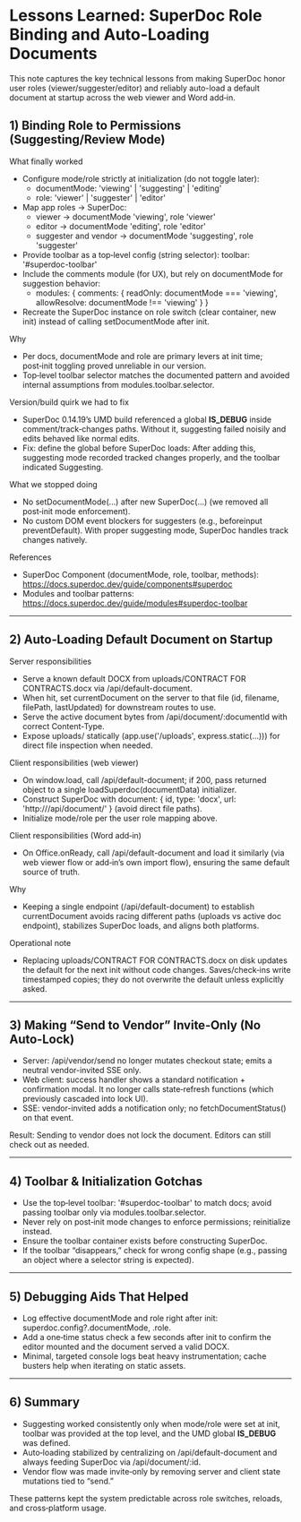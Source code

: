 # Lessons Learned: SuperDoc Role Binding and Auto-Loading Documents

This note captures the key technical lessons from making SuperDoc honor user roles (viewer/suggester/editor) and reliably auto-load a default document at startup across the web viewer and Word add‑in.

## 1) Binding Role to Permissions (Suggesting/Review Mode)

What finally worked
- Configure mode/role strictly at initialization (do not toggle later):
  - documentMode: 'viewing' | 'suggesting' | 'editing'
  - role: 'viewer' | 'suggester' | 'editor'
- Map app roles → SuperDoc:
  - viewer → documentMode 'viewing', role 'viewer'
  - editor → documentMode 'editing', role 'editor'
  - suggester and vendor → documentMode 'suggesting', role 'suggester'
- Provide toolbar as a top‑level config (string selector): toolbar: '#superdoc-toolbar'
- Include the comments module (for UX), but rely on documentMode for suggestion behavior:
  - modules: { comments: { readOnly: documentMode === 'viewing', allowResolve: documentMode !== 'viewing' } }
- Recreate the SuperDoc instance on role switch (clear container, new init) instead of calling setDocumentMode after init.

Why
- Per docs, documentMode and role are primary levers at init time; post‑init toggling proved unreliable in our version.
- Top‑level toolbar selector matches the documented pattern and avoided internal assumptions from modules.toolbar.selector.

Version/build quirk we had to fix
- SuperDoc 0.14.19’s UMD build referenced a global __IS_DEBUG__ inside comment/track‑changes paths. Without it, suggesting failed noisily and edits behaved like normal edits.
- Fix: define the global before SuperDoc loads:
  <script>
    window.__IS_DEBUG__ = false;
  </script>
  After adding this, suggesting mode recorded tracked changes properly, and the toolbar indicated Suggesting.

What we stopped doing
- No setDocumentMode(...) after new SuperDoc(...) (we removed all post‑init mode enforcement).
- No custom DOM event blockers for suggesters (e.g., beforeinput preventDefault). With proper suggesting mode, SuperDoc handles track changes natively.

References
- SuperDoc Component (documentMode, role, toolbar, methods): https://docs.superdoc.dev/guide/components#superdoc
- Modules and toolbar patterns: https://docs.superdoc.dev/guide/modules#superdoc-toolbar

---

## 2) Auto‑Loading Default Document on Startup

Server responsibilities
- Serve a known default DOCX from uploads/CONTRACT FOR CONTRACTS.docx via /api/default-document.
- When hit, set currentDocument on the server to that file (id, filename, filePath, lastUpdated) for downstream routes to use.
- Serve the active document bytes from /api/document/:documentId with correct Content-Type.
- Expose uploads/ statically (app.use('/uploads', express.static(...))) for direct file inspection when needed.

Client responsibilities (web viewer)
- On window.load, call /api/default-document; if 200, pass returned object to a single loadSuperdoc(documentData) initializer.
- Construct SuperDoc with document: { id, type: 'docx', url: 'http://<api>/api/document/<id>' } (avoid direct file paths).
- Initialize mode/role per the user role mapping above.

Client responsibilities (Word add‑in)
- On Office.onReady, call /api/default-document and load it similarly (via web viewer flow or add‑in’s own import flow), ensuring the same default source of truth.

Why
- Keeping a single endpoint (/api/default-document) to establish currentDocument avoids racing different paths (uploads vs active doc endpoint), stabilizes SuperDoc loads, and aligns both platforms.

Operational note
- Replacing uploads/CONTRACT FOR CONTRACTS.docx on disk updates the default for the next init without code changes. Saves/check‑ins write timestamped copies; they do not overwrite the default unless explicitly asked.

---

## 3) Making “Send to Vendor” Invite‑Only (No Auto‑Lock)

- Server: /api/vendor/send no longer mutates checkout state; emits a neutral vendor-invited SSE only.
- Web client: success handler shows a standard notification + confirmation modal. It no longer calls state‑refresh functions (which previously cascaded into lock UI).
- SSE: vendor-invited adds a notification only; no fetchDocumentStatus() on that event.

Result: Sending to vendor does not lock the document. Editors can still check out as needed.

---

## 4) Toolbar & Initialization Gotchas

- Use the top‑level toolbar: '#superdoc-toolbar' to match docs; avoid passing toolbar only via modules.toolbar.selector.
- Never rely on post‑init mode changes to enforce permissions; reinitialize instead.
- Ensure the toolbar container exists before constructing SuperDoc.
- If the toolbar “disappears,” check for wrong config shape (e.g., passing an object where a selector string is expected).

---

## 5) Debugging Aids That Helped

- Log effective documentMode and role right after init: superdoc.config?.documentMode, .role.
- Add a one‑time status check a few seconds after init to confirm the editor mounted and the document served a valid DOCX.
- Minimal, targeted console logs beat heavy instrumentation; cache busters help when iterating on static assets.

---

## 6) Summary

- Suggesting worked consistently only when mode/role were set at init, toolbar was provided at the top level, and the UMD global __IS_DEBUG__ was defined.
- Auto‑loading stabilized by centralizing on /api/default-document and always feeding SuperDoc via /api/document/:id.
- Vendor flow was made invite‑only by removing server and client state mutations tied to “send.”

These patterns kept the system predictable across role switches, reloads, and cross‑platform usage.
